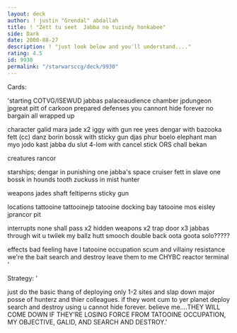 ```yaml
---
layout: deck
author: ! justin "Grendal" abdallah
title: ! "Zett tu seet  Jabba no tuzindy honkabee"
side: Dark
date: 2000-08-27
description: ! "just look below and you'll understand...."
rating: 4.5
id: 9930
permalink: "/starwarsccg/deck/9930"
---
```

Cards: 

'starting
COTVG/ISEWUD
jabbas palaceaudience chamber
jpdungeon
jpgreat pitt of carkoon
prepared defenses
you cannont hide forever
no bargain
all wrapped up

character
galid
mara jade x2
iggy with gun
ree yees
dengar with bazooka
fett (cc)
danz borin
bossk with sticky gun
djas phur
boelo
elephant man
myo
jodo kast
jabba du slut
4-lom with cancel stick
ORS
chall bekan

creatures
rancor

starships;
dengar in punishing one
jabba's space cruiser
fett in slave one
bossk in hounds tooth
zuckuss in mist hunter

weapons
jades shaft
feltiperns sticky gun

locations
tattooine
tattooinejp
tatooine docking bay
tatooine mos eisley
jprancor pit

interrupts
none shall pass x2
hidden weapons x2
trap door x3
jabbas through wit u
twilek my ballz
hutt smooch
double back
oota goota solo?????

effects
bad feeling have I
tatooine occupation
scum and villainy
resistance
we're the bait
search and destroy
leave them to me
CHYBC
reactor terminal
'

Strategy: '

just do the basic thang of deploying only 1-2 sites and slap down major posse of hunterz and thier colleagues.  if they wont cum to yer planet deploy search and destroy using u cannot hide forever.  believe me....THEY WILL COME DOWN IF THEY'RE LOSING FORCE FROM TATOOINE OCCUPATION, MY OBJECTIVE, GALID, AND SEARCH AND DESTROY.'
